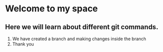 # Welcome to my space
## Here we will learn about different git commands.
1. We have created a branch and making changes inside the branch
2. Thank you
